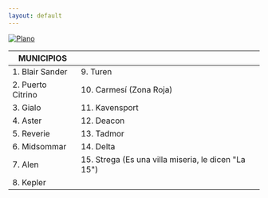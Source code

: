 ```yaml
---
layout: default
---
```

[![Plano](https://www.dropbox.com/scl/fi/vwtcvif2zzn2vyr7y0b2c/bs.jpg?rlkey=tvdeu0hl6xf36vpsri9jfn9cu&raw=1 'Ciudad BS')](https://www.dropbox.com/scl/fi/bbrpkgww6m8qfmcbku12d/bs.gif?rlkey=v6em3ubt0lsjbv3owip973qoq&raw=1)

|MUNICIPIOS||
|----|----|
|1. Blair Sander  | 9. Turen |
|2. Puerto Citrino | 10. Carmesí (Zona Roja) |
|3. Gialo | 11. Kavensport |
|4. Aster | 12. Deacon |
|5. Reverie | 13. Tadmor |
|6. Midsommar | 14. Delta |
|7. Alen | 15. Strega (Es una villa miseria, le dicen "La 15") |
|8. Kepler |  |
